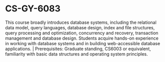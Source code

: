 # CS-GY-6083


This course broadly introduces database systems, including the relational data model, query languages, database design, index and file structures, query processing and optimization, concurrency and recovery, transaction management and database design. Students acquire hands-on experience in working with database systems and in building web-accessible database applications. | Prerequisites: Graduate standing, CS6003 or equivalent, familiarity with basic data structures and operating system principles.